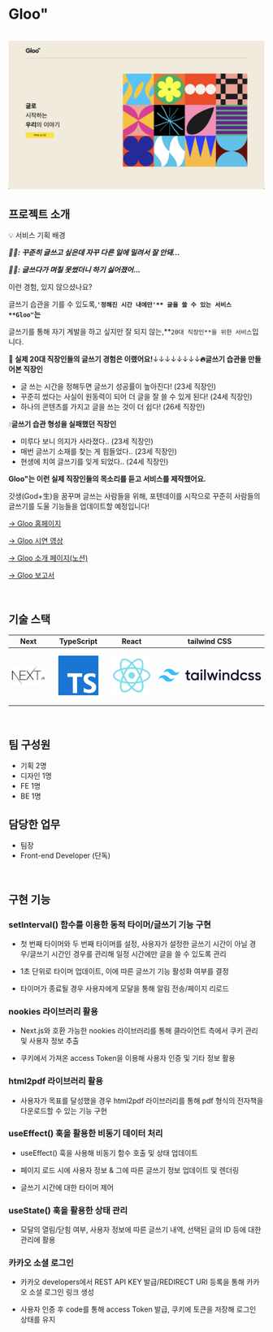 # Gloo"

<p align="center">
  <br>
  <img src="./sources/gloo-main.png">
  <br>
</p>


## 프로젝트 소개

<p align="justify">
💡 서비스 기획 배경

***🤦‍♂️: 꾸준히 글쓰고 싶은데 자꾸 다른 일에 밀려서 잘 안돼...***

***🤷‍♀️: 글쓰다가 며칠 못썼더니 하기 싫어졌어...***

이런 경험, 있지 않으셨나요?

글쓰기 습관을 기를 수 있도록,**`'정해진 시간 내에만'** 글을 쓸 수 있는 서비스 **Gloo"`는**

글쓰기를 통해 자기 계발을 하고 싶지만 잘 되지 않는,**`20대 직장인**을 위한 서비스`입니다.

**📢 실제 20대 직장인들의 글쓰기 경험은 이랬어요!**↓↓↓↓↓↓↓↓**🔥글쓰기 습관을 만들어본 직장인**

- 글 쓰는 시간을 정해두면 글쓰기 성공률이 높아진다! (23세 직장인)
- 꾸준히 썼다는 사실이 원동력이 되어 더 글을 잘 쓸 수 있게 된다! (24세 직장인)
- 하나의 콘텐츠를 가지고 글을 쓰는 것이 더 쉽다! (26세 직장인)

💧**글쓰기 습관 형성을 실패했던 직장인**

- 미루다 보니 의지가 사라졌다.. (23세 직장인)
- 매번 글쓰기 소재를 찾는 게 힘들었다.. (23세 직장인)
- 현생에 치여 글쓰기를 잊게 되었다.. (24세 직장인)

**Gloo"는 이런 실제 직장인들의 목소리를 듣고 서비스를 제작했어요.**

갓생(God+生)을 꿈꾸며 글쓰는 사람들을 위해, 포텐데이를 시작으로 꾸준히 사람들의 글쓰기를 도울 기능들을 업데이트할 예정입니다!

<a href="https://gloo-writing.vercel.app">→ Gloo 홈페이지</a>

<a href="https://drive.google.com/file/d/1a8LdmUTysVW7r2axOhe1NpKMdsfFgT3-/view">→ Gloo 시연 영상</a>

<a href="https://lavender-seal-56e.notion.site/e15fe534f65b4c0c934917d8f87e4196">→ Gloo 소개 페이지(노션)</a>

<a href="./sources/[Lighter!] Gloo 서비스 소개.pdf">→ Gloo 보고서</a>

</p>


<br>

## 기술 스택

| Next | TypeScript |  React   |  tailwind CSS   |
| :--------: | :--------: | :------: | :-----: |
|   ![next]    |   ![ts]    | ![react] | ![tailwind] |

<br>

## 팀 구성원
- 기획 2명
- 디자인 1명
- FE 1명
- BE 1명
  

## 담당한 업무
- 팀장
- Front-end Developer (단독)
<br>

## 구현 기능

### setInterval() 함수를 이용한 동적 타이머/글쓰기 기능 구현
- 첫 번째 타이머와 두 번째 타이머를 설정, 사용자가 설정한 글쓰기 시간이 아닐 경우/글쓰기 시간인 경우를 관리해 일정 시간에만 글을 쓸 수 있도록 관리

- 1초 단위로 타이머 업데이트, 이에 따른 글쓰기 기능 활성화 여부를 결정

- 타이머가 종료될 경우 사용자에게 모달을 통해 알림 전송/페이지 리로드

### nookies 라이브러리 활용
- Next.js와 호환 가능한 nookies 라이브러리를 통해 클라이언트 측에서 쿠키 관리 및 사용자 정보 추출

- 쿠키에서 가져온 access Token을 이용해 사용자 인증 및 기타 정보 활용

### html2pdf 라이브러리 활용
- 사용자가 목표를 달성했을 경우 html2pdf 라이브러리를 통해 pdf 형식의 전자책을 다운로드할 수 있는 기능 구현


### useEffect() 훅을 활용한 비동기 데이터 처리
- useEffect() 훅을 사용해 비동기 함수 호출 및 상태 업데이트

- 페이지 로드 시에 사용자 정보 & 그에 따른 글쓰기 정보 업데이트 및 렌더링

- 글쓰기 시간에 대한 타이머 제어

### useState() 훅을 활용한 상태 관리
- 모달의 열림/닫힘 여부, 사용자 정보에 따른 글쓰기 내역, 선택된 글의 ID 등에 대한 관리에 활용

### 카카오 소셜 로그인
- 카카오 developers에서 REST API KEY 발급/REDIRECT URI 등록을 통해 카카오 소셜 로그인 링크 생성

- 사용자 인증 후 code를 통해 access Token 발급, 쿠키에 토큰을 저장해 로그인 상태를 유지


<br>

<!--## 배운 점 & 아쉬운 점

<p align="justify">

</p>

<br>

 ## 라이센스

MIT &copy; [NoHack](mailto:lbjp114@gmail.com)-->

<!-- Stack Icon Refernces -->

[next]: ./sources/next.png
[ts]: ./sources/typescript.svg
[react]: ./sources/react.svg
[tailwind]: ./sources/tailwind-5.png
